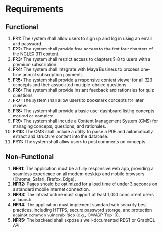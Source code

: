 # Requirements

## Functional

1.  **FR1:** The system shall allow users to sign up and log in using an email and password.
2.  **FR2:** The system shall provide free access to the first four chapters of the NCLEX 311 content.
3.  **FR3:** The system shall restrict access to chapters 5-8 to users with a premium subscription.
4.  **FR4:** The system shall integrate with Maya Business to process one-time annual subscription payments.
5.  **FR5:** The system shall provide a responsive content viewer for all 323 concepts and their associated multiple-choice questions.
6.  **FR6:** The system shall provide instant feedback and rationales for quiz questions.
7.  **FR7:** The system shall allow users to bookmark concepts for later review.
8.  **FR8:** The system shall provide a basic user dashboard listing concepts marked as complete.
9.  **FR9:** The system shall include a Content Management System (CMS) for managing concepts, questions, and rationales.
10. **FR10:** The CMS shall include a utility to parse a PDF and automatically extract and structure content into the database.
11. **FR11:** The system shall allow users to post comments on concepts.

## Non-Functional

1.  **NFR1:** The application must be a fully responsive web app, providing a seamless experience on all modern desktop and mobile browsers (Chrome, Safari, Firefox, Edge).
2.  **NFR2:** Pages should be optimized for a load time of under 3 seconds on a standard mobile internet connection.
3.  **NFR3:** The infrastructure must support at least 1,000 concurrent users at launch.
4.  **NFR4:** The application must implement standard web security best practices, including HTTPS, secure password storage, and protection against common vulnerabilities (e.g., OWASP Top 10).
5.  **NFR5:** The backend shall expose a well-documented REST or GraphQL API.
